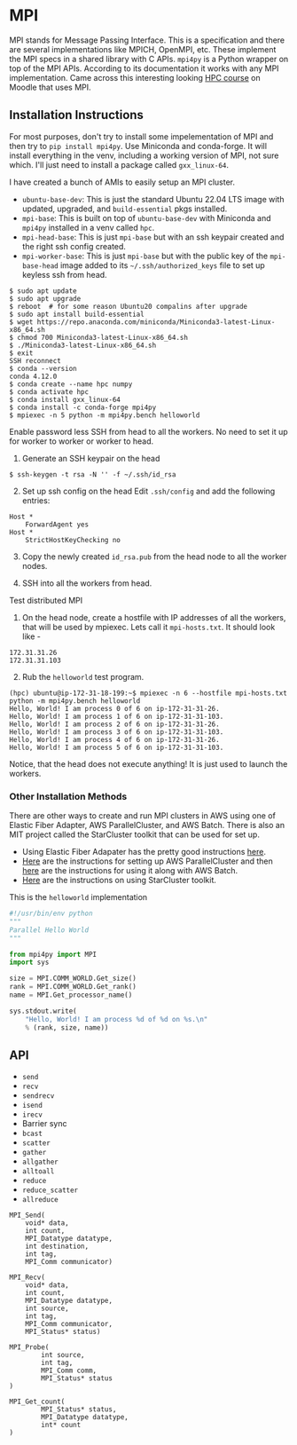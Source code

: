 # MPI

MPI stands for Message Passing Interface. This is a specification and there are several implementations like MPICH, OpenMPI, etc. These implement the MPI specs in a shared library with C APIs. `mpi4py` is a Python wrapper on top of the MPI APIs. According to its documentation it works with any MPI implementation. Came across this interesting looking [HPC course](https://www.hpc-training.org/xsede/moodle/) on Moodle that uses MPI.

## Installation Instructions
For most purposes, don't try to install some impelementation of MPI and then try to `pip install mpi4py`. Use Miniconda and conda-forge. It will install everything in the venv, including a working version of MPI, not sure which. I'll just need to install a package called `gxx_linux-64`.

I have created a bunch of AMIs to easily setup an MPI cluster.

  * `ubuntu-base-dev`: This is just the standard Ubuntu 22.04 LTS image with updated, upgraded, and `build-essential` pkgs installed.
  * `mpi-base`: This is built on top of `ubuntu-base-dev` with Miniconda and `mpi4py` installed in a venv called `hpc`.
  * `mpi-head-base`: This is just `mpi-base` but with an ssh keypair created and the right ssh config created.
  * `mpi-worker-base`: This is just `mpi-base` but with the public key of the `mpi-base-head` image added to its `~/.ssh/authorized_keys` file to set up keyless ssh from head.

```
$ sudo apt update
$ sudo apt upgrade
$ reboot  # for some reason Ubuntu20 compalins after upgrade
$ sudo apt install build-essential
$ wget https://repo.anaconda.com/miniconda/Miniconda3-latest-Linux-x86_64.sh
$ chmod 700 Miniconda3-latest-Linux-x86_64.sh
$ ./Miniconda3-latest-Linux-x86_64.sh
$ exit
SSH reconnect
$ conda --version
conda 4.12.0
$ conda create --name hpc numpy
$ conda activate hpc
$ conda install gxx_linux-64
$ conda install -c conda-forge mpi4py
$ mpiexec -n 5 python -m mpi4py.bench helloworld
```

Enable password less SSH from head to all the workers. No need to set it up for worker to worker or worker to head.

1. Generate an SSH keypair on the head
```
$ ssh-keygen -t rsa -N '' -f ~/.ssh/id_rsa
```

2. Set up ssh config on the head
Edit `.ssh/config` and add the following entries:

```
Host *
    ForwardAgent yes
Host *
    StrictHostKeyChecking no
```

3. Copy the newly created `id_rsa.pub` from the head node to all the worker nodes.

4. SSH into all the workers from head.

Test distributed MPI
1. On the head node, create a hostfile with IP addresses of all the workers, that will be used by mpiexec. Lets call it `mpi-hosts.txt`. It should look like -
```
172.31.31.26
172.31.31.103
```

2. Rub the `helloworld` test program.
```
(hpc) ubuntu@ip-172-31-18-199:~$ mpiexec -n 6 --hostfile mpi-hosts.txt python -m mpi4py.bench helloworld
Hello, World! I am process 0 of 6 on ip-172-31-31-26.
Hello, World! I am process 1 of 6 on ip-172-31-31-103.
Hello, World! I am process 2 of 6 on ip-172-31-31-26.
Hello, World! I am process 3 of 6 on ip-172-31-31-103.
Hello, World! I am process 4 of 6 on ip-172-31-31-26.
Hello, World! I am process 5 of 6 on ip-172-31-31-103.
```

Notice, that the head does not execute anything! It is just used to launch the workers.

### Other Installation Methods 
There are other ways to create and run MPI clusters in AWS using one of Elastic Fiber Adapter, AWS ParallelCluster, and AWS Batch. There is also an MIT project called the StarCluster toolkit that can be used for set up.

  * Using Elastic Fiber Adapater has the pretty good instructions [here](https://docs.aws.amazon.com/AWSEC2/latest/UserGuide/efa-start.html).
  * [Here](https://docs.aws.amazon.com/parallelcluster/latest/ug/install-v3-configuring.html) are the instructions for setting up AWS ParallelCluster and then [here](https://docs.aws.amazon.com/parallelcluster/latest/ug/tutorials_03_batch_mpi.html) are the instructions for using it along with AWS Batch.
  * [Here](https://mpitutorial.com/tutorials/launching-an-amazon-ec2-mpi-cluster/) are the instructions on using StarCluster toolkit.



This is the `helloworld` implementation 

```python
#!/usr/bin/env python
"""
Parallel Hello World
"""

from mpi4py import MPI
import sys

size = MPI.COMM_WORLD.Get_size()
rank = MPI.COMM_WORLD.Get_rank()
name = MPI.Get_processor_name()

sys.stdout.write(
    "Hello, World! I am process %d of %d on %s.\n"
    % (rank, size, name))
```

## API

* `send`
* `recv`
* `sendrecv`
* `isend`
* `irecv`
* Barrier sync
* `bcast`
* `scatter`
* `gather`
* `allgather`
* `alltoall`
* `reduce`
* `reduce_scatter`
* `allreduce`





```
MPI_Send(
    void* data,
    int count,
    MPI_Datatype datatype,
    int destination,
    int tag,
    MPI_Comm communicator)
    
MPI_Recv(
    void* data,
    int count,
    MPI_Datatype datatype,
    int source,
    int tag,
    MPI_Comm communicator,
    MPI_Status* status)
    
MPI_Probe(
		int source,
		int tag,
		MPI_Comm comm,
		MPI_Status* status
)

MPI_Get_count(
		MPI_Status* status,
		MPI_Datatype datatype,
		int* count
)
```

